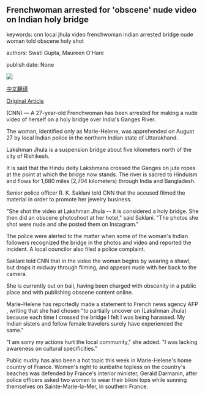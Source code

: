 ## Frenchwoman arrested for 'obscene' nude video on Indian holy bridge

keywords: cnn local jhula video frenchwoman indian arrested bridge nude woman told obscene holy shot

authors: Swati Gupta, Maureen O'Hare

publish date: None

![](https://cdn.cnn.com/cnnnext/dam/assets/200831144118-lakshman-jhula-super-tease.jpg)

[中文翻译](Frenchwoman%20arrested%20for%20%27obscene%27%20nude%20video%20on%20Indian%20holy%20bridge_zh.md)

[Original Article](https://edition.cnn.com/travel/article/french-nude-lakshman-jhula/index.html)

(CNN) — A 27-year-old Frenchwoman has been arrested for making a nude video of herself on a holy bridge over India's Ganges River.

The woman, identified only as Marie-Helene, was apprehended on August 27 by local Indian police in the northern Indian state of Uttarakhand.

Lakshman Jhula is a suspension bridge about five kilometers north of the city of Rishikesh.

It is said that the Hindu deity Lakshmana crossed the Ganges on jute ropes at the point at which the bridge now stands. The river is sacred to Hinduism and flows for 1,680 miles (2,704 kilometers) through India and Bangladesh.

Senior police officer R. K. Saklani told CNN that the accused filmed the material in order to promote her jewelry business.

"She shot the video at Lakshman Jhula -- it is considered a holy bridge. She then did an obscene photoshoot at her hotel," said Saklani. "The photos she shot were nude and she posted them on Instagram."

The police were alerted to the matter when some of the woman's Indian followers recognized the bridge in the photos and video and reported the incident. A local councilor also filed a police complaint.

Saklani told CNN that in the video the woman begins by wearing a shawl, but drops it midway through filming, and appears nude with her back to the camera.

She is currently out on bail, having been charged with obscenity in a public place and with publishing obscene content online.

Marie-Helene has reportedly made a statement to French news agency AFP , writing that she had chosen "to partially uncover on (Lakshman Jhula) because each time I crossed the bridge I felt I was being harassed. My Indian sisters and fellow female travelers surely have experienced the same."

"I am sorry my actions hurt the local community," she added. "I was lacking awareness on cultural specificities."

Public nudity has also been a hot topic this week in Marie-Helene's home country of France. Women's right to sunbathe topless on the country's beaches was defended by France's interior minister, Gerald Darmanin, after police officers asked two women to wear their bikini tops while sunning themselves on Sainte-Marie-la-Mer, in southern France.